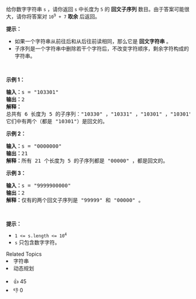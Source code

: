 <p>给你数字字符串&nbsp;<code>s</code>&nbsp;，请你返回&nbsp;<code>s</code>&nbsp;中长度为&nbsp;<code>5</code>&nbsp;的 <b>回文子序列</b>&nbsp;数目。由于答案可能很大，请你将答案对&nbsp;<code>10<sup>9</sup> + 7</code>&nbsp;<strong>取余</strong>&nbsp;后返回。</p>

<p><strong>提示：</strong></p>

<ul> 
 <li>如果一个字符串从前往后和从后往前读相同，那么它是 <strong>回文字符串</strong>&nbsp;。</li> 
 <li>子序列是一个字符串中删除若干个字符后，不改变字符顺序，剩余字符构成的字符串。</li> 
</ul>

<p>&nbsp;</p>

<p><strong>示例 1：</strong></p>

<pre><strong>输入：</strong>s = "103301"
<b>输出：</b>2
<b>解释：</b>
总共有 6 长度为 5 的子序列："10330" ，"10331" ，"10301" ，"10301" ，"13301" ，"03301" 。
它们中有两个（都是 "10301"）是回文的。
</pre>

<p><strong>示例 2：</strong></p>

<pre><b>输入：</b>s = "0000000"
<b>输出：</b>21
<b>解释：</b>所有 21 个长度为 5 的子序列都是 "00000" ，都是回文的。
</pre>

<p><strong>示例 3：</strong></p>

<pre><b>输入：</b>s = "9999900000"
<b>输出：</b>2
<b>解释：</b>仅有的两个回文子序列是 "99999" 和 "00000" 。
</pre>

<p>&nbsp;</p>

<p><strong>提示：</strong></p>

<ul> 
 <li><code>1 &lt;= s.length &lt;= 10<sup>4</sup></code></li> 
 <li><code>s</code>&nbsp;只包含数字字符。</li> 
</ul>

<div><div>Related Topics</div><div><li>字符串</li><li>动态规划</li></div></div><br><div><li>👍 45</li><li>👎 0</li></div>